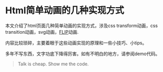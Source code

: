 # Html简单动画的几种实现方式

本文介绍了html页面几种简单动画的实现方式，涉及css transform动画，css transition动画，svg动画，[FLIP](https://aerotwist.com/blog/flip-your-animations/)动画.

内容比较琐碎，主要着眼于这些动画实现的原理和一些小技巧、小tips。

多年不写东西，文字功底下降得厉害。如有不明白的地方，请参阅demo代码。

> Talk is cheap. Show me the code.